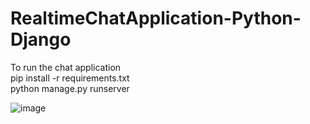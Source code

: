 # RealtimeChatApplication-Python-Django

To run the chat application <br>
pip install -r requirements.txt <br>
python manage.py runserver <br>

![image](https://github.com/Rounik-Nikz/RealtimeChatApplication-Python-Django/assets/71693970/ab2a07c6-b11f-4b76-b339-27c2a7ed4448)
